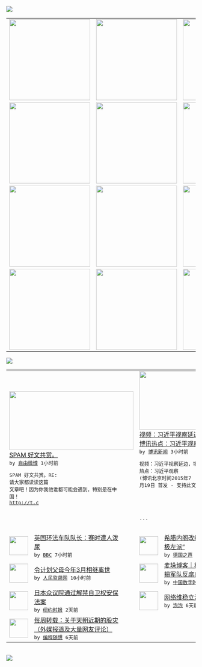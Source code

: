 

<a href="https://github.com/greatfire/z/raw/master/FreeBrowser.apk"><img src="https://raw.githubusercontent.com/greatfire/wiki/master/x/header.png" /></a><table><tr><td width="262" align="center" valign="center"><a href="https://github.com/greatfire/wiki/wiki/nyt" title="纽约时报中文网 国际纵览"><img src="https://raw.githubusercontent.com/greatfire/wiki/master/x/nyt_flag.png" width="215"/></a></td><td width="262" align="center" valign="center"><a href="https://github.com/greatfire/wiki/wiki/dw" title=""><img src="https://raw.githubusercontent.com/greatfire/wiki/master/x/dw_flag.png" width="215"/></a></td><td width="262" align="center" valign="center"><a href="https://github.com/greatfire/wiki/wiki/rmjd" title=""><img src="https://raw.githubusercontent.com/greatfire/wiki/master/x/rmjd_flag.png" width="215"/></a></td></tr><tr><td width="262" align="center" valign="center"><a href="https://github.com/paopaonetizen/website" title="泡泡 - 未经审查的互联网信息"><img src="https://raw.githubusercontent.com/greatfire/wiki/master/x/pp_flag.png" width="215"/></a></td><td width="262" align="center" valign="center"><a href="https://github.com/getlantern/mirror" title="以及自由微博和GreatFire.org官方中文论坛"><img src="https://raw.githubusercontent.com/greatfire/wiki/master/x/lantern_flag.png" width="215"/></a></td><td width="262" align="center" valign="center"><a href="https://github.com/cdtmirrors/m/" title=""><img src="https://raw.githubusercontent.com/greatfire/wiki/master/x/cdt_flag.png" width="215"/></a></td></tr><tr><td width="262" align="center" valign="center"><a href="https://github.com/program-think/blog" title="编程随想的博客"><img src="https://raw.githubusercontent.com/greatfire/wiki/master/x/pt_flag.png" width="215"/></a></td><td width="262" align="center" valign="center"><a href="https://github.com/greatfire/wiki/wiki/bbc" title=""><img src="https://raw.githubusercontent.com/greatfire/wiki/master/x/bbc_flag.png" width="215"/></a></td><td width="262" align="center" valign="center"><a href="https://github.com/freeweibo/s" title="自由微博 - 匿名和不受屏蔽的新浪微博搜索"><img src="https://raw.githubusercontent.com/greatfire/wiki/master/x/fw_flag.png" width="215"/></a></td></tr><tr><td width="262" align="center" valign="center"><a href="https://github.com/greatfire/wiki/wiki/google" title=""><img src="https://raw.githubusercontent.com/greatfire/wiki/master/x/google_flag.png" width="215"/></a></td><td width="262" align="center" valign="center"><a href="https://github.com/bxnews/boxun" title=""><img src="https://raw.githubusercontent.com/greatfire/wiki/master/x/bx_flag.png" width="215"/></a></td><td width="262" align="center" valign="center"><a href="https://github.com/greatfire/wiki/wiki/open-source" title="欢迎访问GreatFire.org开发者项目网站"><img src="https://raw.githubusercontent.com/greatfire/wiki/master/x/open-source_flag.png" width="215"/></a></td></tr></table><img src="https://raw.githubusercontent.com/greatfire/wiki/master/x/newsfeed text.png" /><table cols="4"><tr><td colspan="2" width="380"><a href="https://freeweibo.com/weibo/3866263753475652"><img src="https://raw.githubusercontent.com/greatfire/wiki/master/x/fw_logo_b.png" width="330" height="156"/></a></br><a href="https://freeweibo.com/weibo/3866263753475652">SPAM 好文共赏。</a></br><kbd> by <a href="https://freeweibo.com/">自由微博</a> 1小时前 </kbd></br><pre>SPAM 好文共赏。RE: 请大家都读读这篇<br/>文章吧！因为你我他谁都可能会遇到，特别是在中<br/>国！ http://t.c</pre></td><td colspan="2" width="380"><a href="http://www.boxun.com/news/gb/china/2015/07/201507190249.shtml"><img src="https://raw.githubusercontent.com/greatfire/wiki/master/x/bx_logo_b.png" width="330" height="156"/></a></br><a href="http://www.boxun.com/news/gb/china/2015/07/201507190249.shtml">视频：习近平视察延边，坦克布局防暗杀请看<br/>博讯热点：习近平观察</a></br><kbd> by <a href="http://www.boxun.com">博讯新闻</a> 3小时前 </kbd></br><pre>视频：习近平视察延边，坦克布局防暗杀请看博讯<br/>热点：习近平观察
(博讯北京时间2015年7<br/>月19日 首发 - 支持此文作者/记者)

<br/>              ...</pre></td></tr><tr><td><img src="http://a.files.bbci.co.uk/worldservice/live/assets/images/2015/07/18/150718184318_sp_chris_froome_tour_de_france_144x81_getty_nocredit.jpg" width="50" height="50"/></td><td width="280"><a href="http://www.bbc.com/zhongwen/simp/sports/2015/07/150718_tourdefrance_froome">英国环法车队队长：赛时遭人泼<br/>尿</a></br><kbd> by <a href="http://www.bbc.co.uk/zhongwen/simp">BBC</a> 7小时前 </kbd></td><td><img src="http://www.dw.com/image/0,,18593137_302,00.jpg" width="50" height="50"/></td><td width="280"><a href="http://dw.com/p/1G0q9?maca=chi-GK-text-greatfire-all-chinese-15625-xml-mrss">希腊内阁改组 齐普拉斯排除“<br/>极左派”</a></br><kbd> by <a href="http://dw.de">德国之声</a> 9小时前 </kbd></td></tr><tr><td><img src="http://www.rmjdw.com/uploads/allimg/150718/1F341G91-0.jpg" width="50" height="50"/></td><td width="280"><a href="http://www.rmjdw.com//guanzhuzhongguo/20150718/15133.html">令计划父母今年3月相继离世 </a></br><kbd> by <a href="http://www.rmjdw.com/">人民监督网</a> 10小时前 </kbd></td><td><img src="http://chinadigitaltimes.net/chinese/files/2015/07/xucaihpu.jpg" width="50" height="50"/></td><td width="280"><a href="http://feedproxy.google.com/~r/chinadigitaltimes/IyPt/~3/NHZel-hbd2g/">麦垛博客｜极其严峻 内部人士<br/>揭军队反腐真实情状</a></br><kbd> by <a href="http://chinadigitaltimes.net/chinese/">中国数字时代</a> 1天前 </kbd></td></tr><tr><td><img src="https://raw.githubusercontent.com/greatfire/wiki/master/x/nyt_logo.png" width="50" height="50"/></td><td width="280"><a href="http://d14ef9yfs077is.cloudfront.net/asia-pacific/20150717/c17japan/">日本众议院通过解禁自卫权安保<br/>法案</a></br><kbd> by <a href="http://m.cn.nytimes.com/">纽约时报</a> 2天前 </kbd></td><td><img src="http://pao-pao.net/sites/pao-pao.net/files/styles/base_adaptive/public/6523513689_baeec3c53c_z_0.jpg?itok=NM8cQ_d1" width="50" height="50"/></td><td width="280"><a href="https://pao-pao.net/article/593">网络维稳立法强制</a></br><kbd> by <a href="https://pao-pao.net">泡泡</a> 6天前 </kbd></td></tr><tr><td><img src="http://lh3.googleusercontent.com/xmlGsu_rJGM9g-urNBa_pdOJFQQCns0hhRmPBkR1LbfWEcW1oBurA2nI1FmJYJWjGlEGh7iW1n5gk8hhHWIoHsg-Hg7SkW9La6udOrl3MJY9xCtNFZuONpdVcZkPE8N5oGtehiccXw" width="50" height="50"/></td><td width="280"><a href="http://feedproxy.google.com/~r/programthink/~3/K7zWvVt9bH0/weekly-share-89.html">每周转载：关于天朝近期的股灾<br/>（外媒报道及大量网友评论）</a></br><kbd> by <a href="http://program-think.blogspot.com">编程随想</a> 6天前 </kbd></td></table></br><a href="https://github.com/greatfire/z/raw/master/FreeBrowser.apk"><img src="https://raw.githubusercontent.com/greatfire/wiki/master/x/download app.png" /></a>